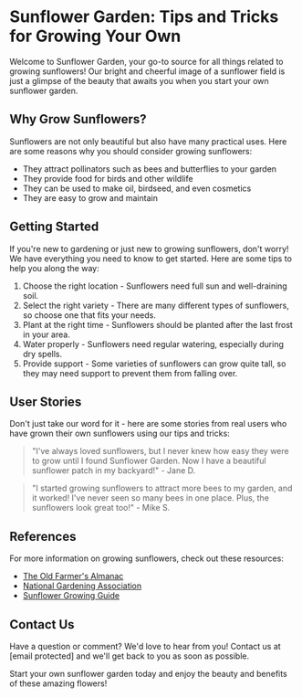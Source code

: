 <!--
Write me content for website with wallpaper which alt text is:

"A bright and cheerful image of a sunflower field for a gardening or nature website"

The name/title of the page should not be 1:1 copy of the alt text but rather a real content of the website which is using this wallpaper.

- Use markdown format 
- Start with the heading
- The content should look like a real website 
- Include real sections like references, contact, user stories, etc. use things relevant to the page purpose.
- Feel free to use structure like headings, bullets, numbering, blockquotes, paragraphs, horizontal lines, etc.
- You can use formatting like bold or _italic_
- You can include UTF-8 emojis
- Links should be only #hash anchors (and you can refer to the document itself)
- Do not include images
-->

<!--font:The font that best fits the website is "Montserrat".-->

# Sunflower Garden: Tips and Tricks for Growing Your Own

Welcome to Sunflower Garden, your go-to source for all things related to growing sunflowers! Our bright and cheerful image of a sunflower field is just a glimpse of the beauty that awaits you when you start your own sunflower garden.

## Why Grow Sunflowers?

Sunflowers are not only beautiful but also have many practical uses. Here are some reasons why you should consider growing sunflowers:

- They attract pollinators such as bees and butterflies to your garden
- They provide food for birds and other wildlife
- They can be used to make oil, birdseed, and even cosmetics
- They are easy to grow and maintain

## Getting Started

If you're new to gardening or just new to growing sunflowers, don't worry! We have everything you need to know to get started. Here are some tips to help you along the way:

1. Choose the right location - Sunflowers need full sun and well-draining soil.
2. Select the right variety - There are many different types of sunflowers, so choose one that fits your needs.
3. Plant at the right time - Sunflowers should be planted after the last frost in your area.
4. Water properly - Sunflowers need regular watering, especially during dry spells.
5. Provide support - Some varieties of sunflowers can grow quite tall, so they may need support to prevent them from falling over.

## User Stories

Don't just take our word for it - here are some stories from real users who have grown their own sunflowers using our tips and tricks:

> "I've always loved sunflowers, but I never knew how easy they were to grow until I found Sunflower Garden. Now I have a beautiful sunflower patch in my backyard!" - Jane D.

> "I started growing sunflowers to attract more bees to my garden, and it worked! I've never seen so many bees in one place. Plus, the sunflowers look great too!" - Mike S.

## References

For more information on growing sunflowers, check out these resources:

- [The Old Farmer's Almanac](#)
- [National Gardening Association](#)
- [Sunflower Growing Guide](#)

## Contact Us

Have a question or comment? We'd love to hear from you! Contact us at [email protected] and we'll get back to you as soon as possible.

Start your own sunflower garden today and enjoy the beauty and benefits of these amazing flowers!
